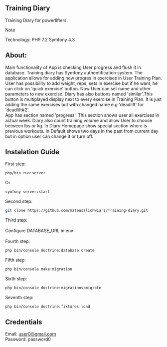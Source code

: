 ## Training Diary

Training Diary for powerlifters.

> [!NOTE]
> Technology: PHP 7.2 Symfony 4.3

## About:
Main functionality of App is checking User progress and flush it in database. Training diary has Symfony authentification system.
The application allows for adding new progres in exercises in User Training Plan.
User has possibility to add weight, reps, sets in exercise but if he want, he can click on 'quick exercise' button. Now User can set name and other parameters to new exercise.
Diary has also buttons named 'similar'.This button is multiplayed display next to every exercise in Training Plan. It is just adding the same exercises but with changed name e.g 'deadlift' for 'deadlift#2'.  
App has section named 'progress'. This section shows user all exercises in actual week.
Diary also count training volume and allow User to choose between lbs or kg.
In Diary Homepage show special section where is previous workouts. In Default shows two days in the past from current day but in option user can change it or turn off.

## Instalation Guide

First step: <br>
``` sh
php/bin run:server
```
Or <br>
``` sh
symfony server:start
```
Second step: <br>
``` sh
git clone https://github.com/mateuszlichwiarz/Training-diary.git
```
Third step: <br><br>
Configure DATABASE_URL in env<br><br>
Fourth step: <br>
``` sh
php bin/console doctrine:database:create
```
Fifth step: <br>
``` sh
php bin/console make:migration
```
Sixth step: <br>
``` sh
php bin/console doctrine:migrations:migrate
```
Seventh step: <br>
``` sh
php bin/console doctrine:fixtures:load
```

## Credentials
Email: user0@gmail.com <br>
Password: password0 <br>
